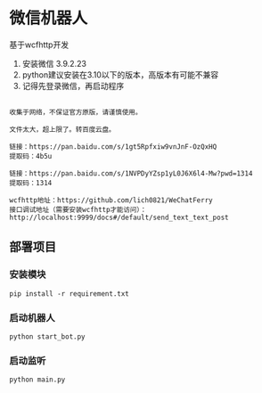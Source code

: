 # 微信机器人

基于wcfhttp开发

1.  安装微信 3.9.2.23
2.  python建议安装在3.10以下的版本，高版本有可能不兼容
3.  记得先登录微信，再启动程序

```

收集于网络，不保证官方原版，请谨慎使用。

文件太大，超上限了。转百度云盘。

链接：https://pan.baidu.com/s/1gt5Rpfxiw9vnJnF-OzQxHQ
提取码：4b5u

链接：https://pan.baidu.com/s/1NVPDyYZsp1yL0J6X6l4-Mw?pwd=1314 
提取码：1314
```



    wcfhttp地址：https://github.com/lich0821/WeChatFerry
    接口调试地址（需要安装wcfhttp才能访问）：http://localhost:9999/docs#/default/send_text_text_post

## 部署项目

### 安装模块

    pip install -r requirement.txt

### 启动机器人

    python start_bot.py

### 启动监听

    python main.py

